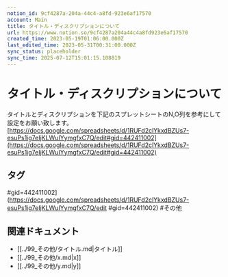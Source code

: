 ```yaml
---
notion_id: 9cf4287a-204a-44c4-a8fd-923e6af17570
account: Main
title: タイトル・ディスクリプションについて
url: https://www.notion.so/9cf4287a204a44c4a8fd923e6af17570
created_time: 2023-05-19T01:06:00.000Z
last_edited_time: 2023-05-31T00:31:00.000Z
sync_status: placeholder
sync_time: 2025-07-12T15:01:15.108819
---
```

# タイトル・ディスクリプションについて

タイトルとディスクリプションを下記のスプレットシートのN,O列を参考にして設定をお願い致します。
[https://docs.google.com/spreadsheets/d/1RUFd2clYkxdBZUs7-esuPs1ig7eIjKLWuIYymgfxC7Q/edit#gid=442411002](https://docs.google.com/spreadsheets/d/1RUFd2clYkxdBZUs7-esuPs1ig7eIjKLWuIYymgfxC7Q/edit#gid=442411002)

## タグ

#gid=442411002](https://docs.google.com/spreadsheets/d/1RUFd2clYkxdBZUs7-esuPs1ig7eIjKLWuIYymgfxC7Q/edit #gid=442411002) #その他 

## 関連ドキュメント

- [[../99_その他/タイトル.md|タイトル]]
- [[../99_その他/x.md|x]]
- [[../99_その他/y.md|y]]
